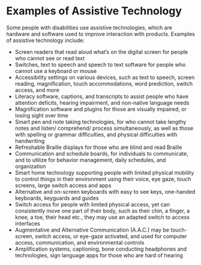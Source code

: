 # Examples of Assistive Technology

Some people with disabilities use assistive technologies, which are hardware and software used to improve interaction with products. Examples of assistive technology include:

* Screen readers that read aloud what’s on the digital screen for people who cannot see or read text
* Switches, text to speech and speech to text software for people who cannot use a keyboard or mouse
* Accessibility settings on various devices, such as text to speech, screen reading, magnification, touch accommodations, word prediction, switch access, and more
* Literacy software, captions, and transcripts to assist people who have attention deficits, hearing impairment, and non-native language needs
* Magnification software and plugins for those are visually impaired, or losing sight over time
* Smart pen and note taking technologies, for who cannot take lengthy notes and listen/ comprehend/ process simultaneously, as well as those with spelling or grammar difficulties, and physical difficulties with handwriting
* Refreshable Braille displays for those who are blind and read Braille
* Communication and schedule boards, for individuals to communicate, and to utilize for behavior management, daily schedules, and organization
* Smart home technology supporting people with limited physical mobility to control things in their environment using their voice, eye gaze, touch screens, large switch access and apps
* Alternative and on-screen keyboards with easy to see keys, one-handed keyboards, keyguards and guides 
* Switch access for people with limited physical access, yet can consistently move one part of their body, such as their chin, a finger, a knee, a toe, their head etc., they may use an adapted switch to access interfaces
* Augmentative and Alternative Communication (A.A.C.) may be touch-screen, switch access,  or eye-gaze activated, and used for computer access, communication, and environmental controls
* Amplification systems, captioning, bone conducting headphones and technologies, sign language apps for those who are hard of hearing
